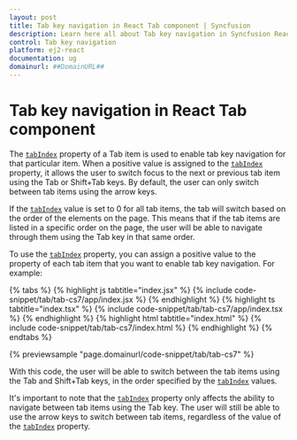 ```yaml
---
layout: post
title: Tab key navigation in React Tab component | Syncfusion
description: Learn here all about Tab key navigation in Syncfusion React Tab component of Syncfusion Essential JS 2 and more.
control: Tab key navigation 
platform: ej2-react
documentation: ug
domainurl: ##DomainURL##
---
```


# Tab key navigation in React Tab component

The [`tabIndex`](https://ej2.syncfusion.com/react/documentation/api/tab/tabItem/#tabindex) property of a Tab item is used to enable tab key navigation for that particular item. When a positive value is assigned to the [`tabIndex`](https://ej2.syncfusion.com/react/documentation/api/tab/tabItem/#tabindex) property, it allows the user to switch focus to the next or previous tab item using the Tab or Shift+Tab keys. By default, the user can only switch between tab items using the arrow keys.

If the [`tabIndex`](https://ej2.syncfusion.com/react/documentation/api/tab/tabItem/#tabindex) value is set to 0 for all tab items, the tab will switch based on the order of the elements on the page. This means that if the tab items are listed in a specific order on the page, the user will be able to navigate through them using the Tab key in that same order.

To use the [`tabIndex`](https://ej2.syncfusion.com/react/documentation/api/tab/tabItem/#tabindex) property, you can assign a positive value to the property of each tab item that you want to enable tab key navigation. For example:

{% tabs %}
{% highlight js tabtitle="index.jsx" %}
{% include code-snippet/tab/tab-cs7/app/index.jsx %}
{% endhighlight %}
{% highlight ts tabtitle="index.tsx" %}
{% include code-snippet/tab/tab-cs7/app/index.tsx %}
{% endhighlight %}
{% highlight html tabtitle="index.html" %}
{% include code-snippet/tab/tab-cs7/index.html %}
{% endhighlight %}
{% endtabs %}
        
{% previewsample "page.domainurl/code-snippet/tab/tab-cs7" %}

With this code, the user will be able to switch between the tab items using the Tab and Shift+Tab keys, in the order specified by the [`tabIndex`](https://ej2.syncfusion.com/react/documentation/api/tab/tabItem/#tabindex) values.

It's important to note that the [`tabIndex`](https://ej2.syncfusion.com/react/documentation/api/tab/tabItem/#tabindex) property only affects the ability to navigate between tab items using the Tab key. The user will still be able to use the arrow keys to switch between tab items, regardless of the value of the [`tabIndex`](https://ej2.syncfusion.com/react/documentation/api/tab/tabItem/#tabindex) property.
